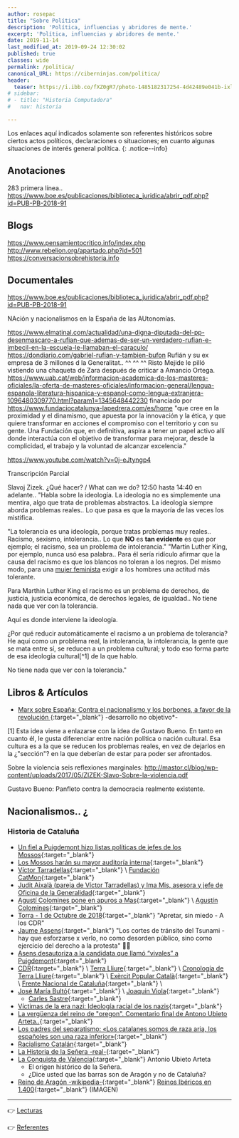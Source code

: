 ```yaml
---
author: rosepac
title: "Sobre Política"
description: 'Política, influencias y abridores de mente.'
excerpt: 'Política, influencias y abridores de mente.'
date: 2019-11-14
last_modified_at: 2019-09-24 12:30:02
published: true
classes: wide
permalink: /politica/
canonical_URL: https://ciberninjas.com/politica/
header:
  teaser: https://i.ibb.co/fXZ0gR7/photo-1485182317254-4d42489e041b-ixlib-rb-1-2.jpg
# sidebar:
# - title: "Historia Computadora"
#   nav: historia

---
```


Los enlaces aquí indicados solamente son referentes históricos sobre ciertos actos políticos, declaraciones o situaciones; en cuanto algunas situaciones de interés general política.
{: .notice--info}

## Anotaciones

283 primera línea..
https://www.boe.es/publicaciones/biblioteca_juridica/abrir_pdf.php?id=PUB-PB-2018-91

## Blogs

https://www.pensamientocritico.info/index.php
http://www.rebelion.org/apartado.php?id=501
https://conversacionsobrehistoria.info

## Documentales

https://www.boe.es/publicaciones/biblioteca_juridica/abrir_pdf.php?id=PUB-PB-2018-91

NAción y nacionalismos en la España de las AUtonomías.

https://www.elmatinal.com/actualidad/una-digna-diputada-del-pp-desenmascaro-a-rufian-que-ademas-de-ser-un-verdadero-rufian-e-imbecil-en-la-escuela-le-llamaban-el-caraculo/
https://dondiario.com/gabriel-rufian-y-tambien-bufon
Rufián y su ex empresa de 3 millones d la Generalitat.. ^^ ^^ ^^
Risto Mejide le pilló vistiendo una chaqueta de Zara después de criticar a Amancio Ortega. 
https://www.uab.cat/web/informacion-academica-de-los-masteres-oficiales/la-oferta-de-masteres-oficiales/informacion-general/lengua-espanola-literatura-hispanica-y-espanol-como-lengua-extranjera-1096480309770.html?param1=1345648442230
financiado por https://www.fundaciocatalunya-lapedrera.com/es/home "que cree en la proximidad y el dinamismo, que apuesta por la innovación y la ética, y que quiere transformar en acciones el compromiso con el territorio y con su gente. Una Fundación que, en definitiva, aspira a tener un papel activo allí donde interactúa con el objetivo de transformar para mejorar, desde la complicidad, el trabajo y la voluntad de alcanzar excelencia."

https://www.youtube.com/watch?v=0j-eJtyngp4

Transcripción Parcial

Slavoj Zizek. ¿Qué hacer? / What can we do? 12:50 hasta 14:40 en adelante..
"Habla sobre la ideología. La ideología no es simplemente una mentira, algo que trata de problemas abstractos. La ideología siempre aborda problemas reales.. Lo que pasa es que la mayoría de las veces los mistifica.

"La tolerancia es una ideología, porque tratas problemas muy reales.. Racismo, sexismo, intolerancia.. Lo que **NO** es **tan evidente** es que por ejemplo; el racismo, sea un problema de intolerancia."
"Martin Luther King, por ejemplo, nunca usó esa palabra.. Para él sería ridículo afirmar que la causa del racismo es que los blancos no toleran a los negros. Del mismo modo, para una [mujer feminista](#mujer-feminista) exigir a los hombres una actitud más tolerante.

Para Marthin Luther King el racismo es un problema de derechos, de justicia, justicia económica, de derechos legales, de igualdad.. No tiene nada que ver con la tolerancia.

Aquí es donde interviene la ideología.

¿Por qué reducir automáticamente el racismo a un problema de tolerancia? He aquí como un problema real, la intolerancia, la intolerancia, la gente que se mata entre sí, se reducen a un problema cultural; y todo eso forma parte de esa ideología cultural[^1] de la que hablo.

No tiene nada que ver con la tolerancia."

## Libros & Artículos

* [Marx sobre España: Contra el nacionalismo y los borbones, a favor de la revolución
](https://www.elconfidencial.com/cultura/2018-01-02/marx-espana-nacionalismo-revolucion_1498999/){:target="_blank"} -desarrollo no objetivo*-

[1] Esta idea viene a enlazarse con la idea de Gustavo Bueno. En tanto en cuanto él, le gusta diferenciar entre nación política o nación cultural. Esa cultura es a la que se reducen los problemas reales, en vez de dejarlos en la ¿"sección"? en la que deberían de estar para poder ser afrontados.

Sobre la violencia seis reflexiones marginales: http://mastor.cl/blog/wp-content/uploads/2017/05/ZIZEK-Slavo-Sobre-la-violencia.pdf

Gustavo Bueno: Panfleto contra la democracia realmente existente.

## Nacionalismos.. ¿

### Historia de Cataluña

* [Un fiel a Puigdemont hizo listas políticas de jefes de los Mossos](https://www.elperiodico.com/es/politica/20191114/puigdemont-mossos-terradellas-lista-patriotismo-7735095){:target="_blank"}
* [Los Mossos harán su mayor auditoría interna](http://www.rtve.es/noticias/20191029/mossos-haran-su-mayor-auditoria-interna-su-labor-disturbios-movilizaciones-sentencia-del-proces/1986486.shtml){:target="_blank"}
* [Víctor Tarradellas](https://www.elperiodico.com/es/politica/20191113/perfil-victor-terradellas-puigdemont-7733755){:target="_blank"} \ [Fundación CatMon](https://www.lavanguardia.com/politica/20180524/443796098348/catmon-udef-victor-terradellas.html){:target="_blank"}
* [Judit Aixalà (pareja de Víctor Tarradellas) y Ima Mis, asesora y jefe de Oficina de la Generalidad](https://tarragonadigital.com/reus/judit-aixala-ima-mis-carrec-generalitat-2){:target="_blank"}
* [Agustí Colomines pone en apuros a Mas](https://www.elplural.com/politica/agusti-colomines-pone-en-apuros-a-mas-si-se-demuestra-que-hubo-financiacion-ilegal-me-voy_50657102){:target="_blank"} \ [Agustín Colomines](https://es.wikipedia.org/wiki/Agust%C3%AD_Colomines){:target="_blank"}
* [Torra - 1 de Octubre de 2018](https://www.youtube.com/watch?v=oaXF98wzp90){:target="_blank"} "Apretar, sin miedo - A los CDR"
* [Jaume Assens](https://twitter.com/Jaumeasens/status/1193925686651691009){:target="_blank"} "Los cortes de tránsito del Tsunami  - hay que esforzarse x verlo, no como desorden público, sino como ejercicio del derecho a la protesta" 🤦‍♂️
* [Asens desautoriza a la candidata que llamó “vivales” a Puigdemont](https://www.lavanguardia.com/politica/20191108/471448246268/jaume-asens-comuns-vivales-puigdemont-laura-lopez.html){:target="_blank"}
* [CDR](https://es.wikipedia.org/wiki/Comit%C3%A9s_de_Defensa_de_la_Rep%C3%BAblica){:target="_blank"} \ [Terra Lliure](https://es.wikipedia.org/wiki/Terra_Lliure){:target="_blank"} \ [Cronología de Terra Lliure](https://es.wikipedia.org/wiki/Terra_Lliure){:target="_blank"} \ [Exèrcit Popular Català](https://es.wikipedia.org/wiki/Ex%C3%A8rcit_Popular_Catal%C3%A0){:target="_blank"} \ [Frente Nacional de Cataluña](https://es.wikipedia.org/wiki/Frente_Nacional_de_Catalu%C3%B1a){:target="_blank"} \ 
* [José María Bultó](https://es.wikipedia.org/wiki/Jos%C3%A9_Mar%C3%ADa_Bult%C3%B3){:target="_blank"} \ [Joaquín Viola](https://es.wikipedia.org/wiki/Joaqu%C3%ADn_Viola){:target="_blank"}
  * [Carles Sastre](https://es.wikipedia.org/wiki/Carles_Sastre){:target="_blank"}
* [Víctimas de la era nazi: Ideología racial de los nazis](https://encyclopedia.ushmm.org/content/es/article/victims-of-the-nazi-era-nazi-racial-ideology){:target="_blank"}
* [La vergüenza del reino de "oregon". Comentario final de Antono Ubieto Arteta..](http://ramonmur.blogspot.com/2010/02/la-verguenza-del-reino-de-oregon.html){:target="_blank"}
* [Los padres del separatismo: «Los catalanes somos de raza aria, los españoles son una raza inferior»](https://okdiario.com/espana/padres-del-separatismo-catalanes-somos-raza-aria-espanoles-son-raza-inferior-2123046){:target="_blank"}
* [Racialismo Catalán](https://es.wikipedia.org/wiki/Racialismo_catal%C3%A1n){:target="_blank"}
* [La Historia de la Señera -real-](http://www.aulamilitar.com/LA_HISTORIA_DE_LA_SENYERA_VALENCIANA_EN_LOS_DOCUMENTOS_HISTORICOS.pdf){:target="_blank"}
* [La Conquista de Valencia](http://salvadorcaurin.blogspot.es/i2009-11/){:target="_blank"} Antonio Ubieto Arteta
  * El origen histórico de la Señera.
  * ¿Dice usted que las barras son de Aragón y no de Cataluña?
* [Reino de Aragón -wikipedia-](https://es.wikipedia.org/wiki/Reino_de_Arag%C3%B3n){:target="_blank"} [Reinos Ibéricos en 1.400](https://es.wikipedia.org/wiki/Reino_de_Arag%C3%B3n#/media/Archivo:Iberian_Kingdoms_in_1400.svg){:target="_blank"} (IMAGEN)

---

👉 [Lecturas](/lecturas/)

👉 [Referentes](/referentes-historicos/)